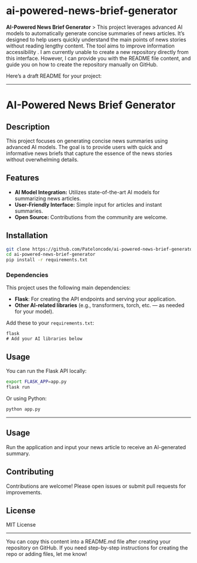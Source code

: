 # ai-powered-news-brief-generator
 **AI-Powered News Brief Generator**   > This project leverages advanced AI models to automatically generate concise summaries of news articles. It’s designed to help users quickly understand the main points of news stories without reading lengthy content. The tool aims to improve information accessibility .
I am currently unable to create a new repository directly from this interface. However, I can provide you with the README file content, and guide you on how to create the repository manually on GitHub.

Here’s a draft README for your project:

---

# AI-Powered News Brief Generator

## Description
This project focuses on generating concise news summaries using advanced AI models. The goal is to provide users with quick and informative news briefs that capture the essence of the news stories without overwhelming details.

## Features
- **AI Model Integration:** Utilizes state-of-the-art AI models for summarizing news articles.
- **User-Friendly Interface:** Simple input for articles and instant summaries.
- **Open Source:** Contributions from the community are welcome.

## Installation

```bash
git clone https://github.com/Pateloncode/ai-powered-news-brief-generator.git
cd ai-powered-news-brief-generator
pip install -r requirements.txt
```

### Dependencies

This project uses the following main dependencies:
- **Flask**: For creating the API endpoints and serving your application.
- **Other AI-related libraries** (e.g., transformers, torch, etc. — as needed for your model).

Add these to your `requirements.txt`:
```
flask
# Add your AI libraries below
```

## Usage

You can run the Flask API locally:
```bash
export FLASK_APP=app.py
flask run
```
Or using Python:
```bash
python app.py
```

---

## Usage
Run the application and input your news article to receive an AI-generated summary.

## Contributing
Contributions are welcome! Please open issues or submit pull requests for improvements.

## License
MIT License

---

You can copy this content into a README.md file after creating your repository on GitHub. If you need step-by-step instructions for creating the repo or adding files, let me know!

